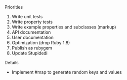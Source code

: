 Priorities

1. Write unit tests
2. Write property tests
3. Write example properties and subclasses (markup)
4. API documentation
5. User documentation
6. Optimization (drop Ruby 1.8)
6. Publish as rubygem
7. Update Stupidedi

Details

* Implement #map to generate random keys and values
